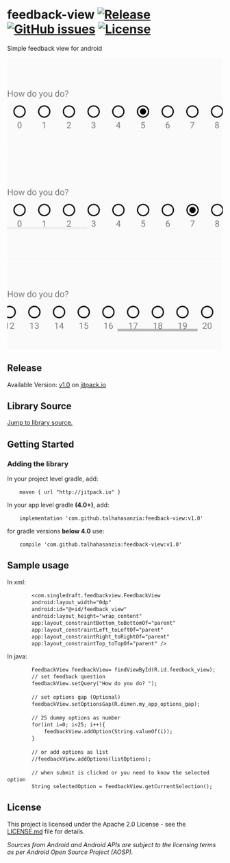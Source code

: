 # feedback-view [![Release](https://jitpack.io/v/talhahasanzia/feedback-view.svg)](https://jitpack.io/#talhahasanzia/feedback-view/v1.0)  [![GitHub issues](https://img.shields.io/github/issues/talhahasanzia/feedback-view.svg)](https://github.com/talhahasanzia/feedback-view/issues) [![License](https://img.shields.io/badge/License-Apache%202.0-blue.svg)](https://opensource.org/licenses/Apache-2.0)

Simple feedback view for android

![image](https://github.com/talhahasanzia/feedback-view/blob/master/img/Screenshot_1574715173.png)
![Preview](https://github.com/talhahasanzia/feedback-view/blob/master/img/Screenshot_1574715194.png)
![Preview](https://github.com/talhahasanzia/feedback-view/blob/master/img/Screenshot_1574715200.png)

## Release
Available Version: [v1.0](https://github.com/talhahasanzia/feedback-view/releases/tag/v1.0) on [jitpack.io](https://jitpack.io/#talhahasanzia/feedback-view/v1.0) 


## Library Source
[Jump to library source.](https://github.com/talhahasanzia/feedback-view/tree/master/feedbackview)

## Getting Started
### Adding the library

In your project level gradle, add:
```
    maven { url "http://jitpack.io" }
```

In your app level gradle **(4.0+)**, add:
```
    implementation 'com.github.talhahasanzia:feedback-view:v1.0'
```
for gradle versions **below 4.0** use:
```
    compile 'com.github.talhahasanzia:feedback-view:v1.0'
```
## Sample usage
In xml:
```
        <com.singledraft.feedbackview.FeedbackView
        android:layout_width="0dp"
        android:id="@+id/feedback_view"
        android:layout_height="wrap_content"
        app:layout_constraintBottom_toBottomOf="parent"
        app:layout_constraintLeft_toLeftOf="parent"
        app:layout_constraintRight_toRightOf="parent"
        app:layout_constraintTop_toTopOf="parent" />
```
In java:
```
        FeedbackView feedbackView= findViewById(R.id.feedback_view);
        // set feedback question
        feedbackView.setQuery("How do you do? ");

        // set options gap (Optional)
        feedbackView.setOptionsGap(R.dimen.my_app_options_gap);

        // 25 dummy options as number
        for(int i=0; i<25; i++){
            feedbackView.addOption(String.valueOf(i));
        }

        // or add options as list
        //feedbackView.addOptions(listOptions);

        // when submit is clicked or you need to know the selected option
        String selectedOption = feedbackView.getCurrentSelection();
 ```

## License

This project is licensed under the Apache 2.0 License - see the [LICENSE.md](https://github.com/talhahasanzia/feedback-view/blob/master/LICENSE) file for details.

*Sources from Android and Android APIs are subject to the licensing terms as per Android Open Source Project (AOSP).*

